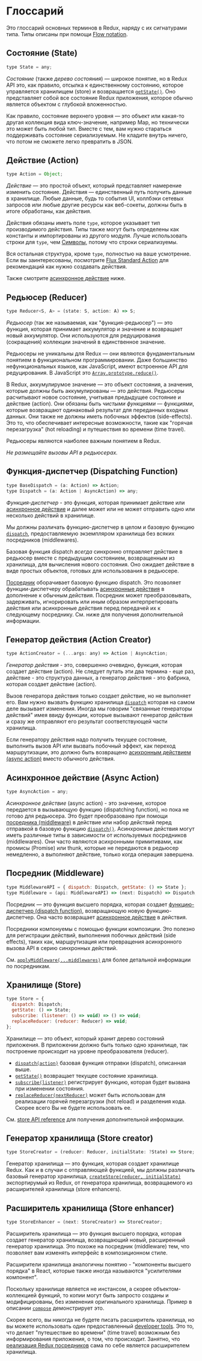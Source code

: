 # Глоссарий

Это глоссарий основных терминов в Redux, наряду с их сигнатурами типа. Типы описаны при помощи [Flow notation](http://flowtype.org/docs/quick-reference.html).

## Состояние (State)

```js
type State = any;
```

*Состояние* (также *дерево состояния*) — широкое понятие, но в Redux API это, как правило, отсылка к единственному состоянию, которое управляется хранилищем (store) и возвращается [`getState()`](api/Store.md#getState). Оно представляет собой все состояние Redux приложения, которое обычно является объектом с глубокой вложенностью.

Как правило, состояние верхнего уровня — это объект или какая-то другая коллекция вида ключ-значение, например Map, но технически это может быть любой тип. Вместе с тем, вам нужно стараться поддерживать состояние сериализуемым. Не кладите внутрь ничего, что потом не сможете легко превратить в JSON.

## Действие (Action)

```js
type Action = Object;
```

*Действие* — это простой объект, который представляет намерение изменить состояние. Действия — единственный путь получить данные в хранилище. Любые данные, будь то события UI, коллбэки сетевых запросов или любые другие ресурсы как веб-сокеты, должны быть в итоге обработаны, как действия.

Действия обязаны иметь поле `type`, которое указывает тип производимого действия. Типы также могут быть определены как константы и импортированы из другого модуля. Лучше использовать строки для `type`, чем [Символы](https://developer.mozilla.org/en/docs/Web/JavaScript/Reference/Global_Objects/Symbol), потому что строки сериализуемы.

Вся остальная структура, кроме `type`, полностью на ваше усмотрение. Если вы заинтересованы, посмотрите [Flux Standard Action](https://github.com/acdlite/flux-standard-action) для рекомендаций как нужно создавать действия.

Также смотрите [асинхронное действие](#async-action) ниже.

## Редьюсер (Reducer)

```js
type Reducer<S, A> = (state: S, action: A) => S;
```

*Редьюсер* (так же называемая, как "функция-редьюсер") — это функция, которая принимает аккумулятор и значение и возвращает новый аккумулятор. Они используются для редуцирования (сокращения) коллекции значений в единственное значение.

Редьюсеры не уникальны для Redux — они являются фундаментальным понятием в функциональном программировании. Даже большинство нефункциональных языков, как JavaScript, имеют встроенное API для редуцирования. В JavaScript это [`Array.prototype.reduce()`](https://developer.mozilla.org/en-US/docs/Web/JavaScript/Reference/Global_Objects/Array/Reduce).

В Redux, аккумулирумое значение — это объект состояния, а значения, которые должны быть аккумулированы — это действия. Редьюсеры расчитывают новое состояние, учитывая предыдущее состояние и действие (action). Они обязаны быть *чистыми функциями* — функциями, которые возвращают одинаковый результат для переданных входных данных. Они также не должны иметь побочных эффектов (side-effects). Это то, что обеспечивает интересные возможности, такие как "горячая перезагрузка" (hot reloading) и путешествия во времени (time travel).

Редьюсеры являются наиболее важным понятием в Redux.

*Не размещайте вызовы API в редьюсерах.*

## Функция-диспетчер (Dispatching Function)

```js
type BaseDispatch = (a: Action) => Action;
type Dispatch = (a: Action | AsyncAction) => any;
```

*Функция-диспетчер* - это функция, которая принимает действие или [асинхронное действие](#async-action) и далее может или не может отправить одно или несколько действий в хранилище.

Мы должны различать функцию-диспетчер в целом и базовую функцию [`dispatch`](api/Store.md#dispatch), предоставляемую экземпляром хранилища без всяких посредников (middlewares).

Базовая функция dispatch *всегда* синхронно отправляет действие в редьюсер вместе с предыдущим состоянием, возвращенным из хранилища, для вычисления нового состояния. Оно ожидает действие в виде простых объектов, готовых для использования в редьюсере.

[Посредник](#middleware) оборачивает базовую функцию dispatch. Это позволяет функции-диспетчеру обрабатывать [асинхронные действия](#async-action) в дополнение к обычным действия. Посредник может преобразовывать, задерживать, игнорировать или иным образом интерпретировать действия или асинхронные действия перед передачей их к следующему посреднику. См. ниже для получения дополнительной информации.

## Генератор действия (Action Creator)

```js
type ActionCreator = (...args: any) => Action | AsyncAction;
```
*Генератор действия* - это, совершенно очевидно, функция, которая создает действие (action). Не следует путать эти два термина - еще раз, действие -  это структура данных, а генератор действия - это фабрика, которая создает действие (action).

Вызов генератора действия только создает действие, но не выполняет его. Вам нужно вызвать функцию хранилища [`dispatch`](api/Store.md#dispatch) которая на самом деле вызывает изменения. Иногда мы говорим "связанные генераторы действий" имея ввиду функции, которые вызывают генератор действия и сразу же отправляют его результат соответствующей  части хранилища.

Если генератору действия надо получить текущее состояние, выполнить вызов API или вызвать побочный эффект, как переход маршрутизации, это должно быть возвращено [асихронным действием (async action)](#async-action) вместо обычного действия.

## Асинхронное действие (Async Action)

```js
type AsyncAction = any;
```
*Асинхронное действие* (async action) - это значение, которое передается в вызывающую функцию (dispatching function), но пока не готово для редьюсера. Это будет преобразовано при помощи [посредника (middleware)](#middleware) в действие или набор действий перед отправкой в базовую функцию [`dispatch()`](api/Store.md#dispatch). Асинхронные действия могут иметь различные типы в зависимости от используемых посредников (middlewares). Они часто являются асихронными примитивами, как промисы (Promise) или thunk, которые не передаются в редьюсер немедленно, а выполняют действие, только когда операция завершена.

## Посредник (Middleware)

```js
type MiddlewareAPI = { dispatch: Dispatch, getState: () => State };
type Middleware = (api: MiddlewareAPI) => (next: Dispatch) => Dispatch;
```

Посредник — это функция высшего порядка, которая создает [функцию-диспетчер (dispatch function)](#dispatching-function), возвращающую новую функцию-диспетчер. Она часто возвращает [асинхронное действие](#async-action) в действия.

Посредники компонуемы с помощью функции композиции. Это полезно для регистрации действий, выполнения побочных действий (side effects), таких как, маршрутизация или превращения асинхронного вызова API в серию синхронных действий.

См. [`applyMiddleware(...middlewares)`](./api/applyMiddleware.md) для более детальной информации по посредникам.

## Хранилище (Store)

```js
type Store = {
  dispatch: Dispatch;
  getState: () => State;
  subscribe: (listener: () => void) => () => void;
  replaceReducer: (reducer: Reducer) => void;
};
```

Хранилище — это объект, который хранит дерево состояний приложения.
В приложении должно быть только одно хранилище, так построение происходит на уровне преобразователя (reducer).
 
- [`dispatch(action)`](api/Store.md#dispatch) базовая функция отправки (dispatch), описанная выше.
- [`getState()`](api/Store.md#getState) возвращает текущее состояние хранилища.
- [`subscribe(listener)`](api/Store.md#subscribe) регистрирует функцию, которая будет вызвана при изменении состояния.
- [`replaceReducer(nextReducer)`](api/Store.md#replaceReducer) может быть использован для реализации горячей перезагрузки (hot reload) и разделения кода. Скорее всего Вы не будете использовать ee.

См. [store API reference](api/Store.md#dispatch) для получения дополнительной информации.

## Генератор хранилища (Store creator)

```js
type StoreCreator = (reducer: Reducer, initialState: ?State) => Store;
```

Генератор хранилища — это функция, которая создает хранилище Redux. Как и в случаи с отправляющей функцией, мы должны различать базовый генератор хранилища, [`createStore(reducer, initialState)`](api/createStore.md) экспортирумый из Redux, от генератора хранилища, возвращаемого из расширителей хранилища (store enhancers).

## Расширитель хранилища (Store enhancer)

```js
type StoreEnhancer = (next: StoreCreator) => StoreCreator;
```

Расширитель хранилища — это функция высшего порядка, которая создает генератор хранилища, возвращающий новый, расширенный генератор хранилища. Это похоже на посредник (middleware) тем, что позволяет вам изменять интерфейс в композиционном стиле.

Расширители хранилища аналогичны понятию - "компоненты высшего порядка" в React, которые также иногда называются "усилителями компонент".

Поскольку хранилище является не инстансом, а скорее объектом-коллекцией функций, то копии могут быть запросто созданы и модифицированы, без изменения оригинального хранилища. Пример в описании [`compose`](api/compose.md) демонстрирует это.

Скорее всего, вы никогда не будете писать расширитель хранилища, но вы можете использовать один предоставленный [developer tools](https://github.com/gaearon/redux-devtools). Это то, что делает "путешествие во времени" (time travel) возможным без информирования приложения, о том, что происходит. Занятно, что [реализация Redux посредников](api/applyMiddleware.md) сама по себе является расширителем хранилища.
